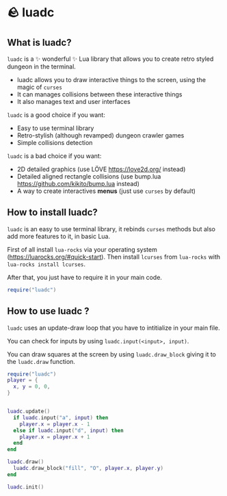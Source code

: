 # 🪨 luadc
## What is luadc?
`luadc` is a ✨ wonderful ✨ Lua library that allows you to create retro styled dungeon in the terminal.

- luadc allows you to draw interactive things to the screen, using the magic of `curses`
- It can manages collisions between these interactive things
- It also manages text and user interfaces

`luadc` is a good choice if you want:
- Easy to use terminal library
- Retro-stylish (although revamped) dungeon crawler games
- Simple collisions detection

`luadc` is a bad choice if you want:
- 2D detailed graphics (use LÖVE https://love2d.org/ instead)
- Detailed aligned rectangle collisions (use bump.lua https://github.com/kikito/bump.lua instead)
- A way to create interactives **menus** (just use `curses` by default)

## How to install luadc?
`luadc` is an easy to use terminal library, it rebinds `curses` methods but also add more features to it, in basic Lua.

First of all install `lua-rocks` via your operating system (https://luarocks.org/#quick-start).
Then install `lcurses` from `lua-rocks` with `lua-rocks install lcurses`.

After that, you just have to require it in your main code.

```lua
require("luadc")
```

## How to use luadc ?
`luadc` uses an update-draw loop that you have to intitialize in your main file.

You can check for inputs by using `luadc.input(<input>, input)`.

You can draw squares at the screen by using `luadc.draw_block` giving it to the `luadc.draw` function.
```lua
require("luadc")
player = {
  x, y = 0, 0,
}


luadc.update()
  if luadc.input("a", input) then
    player.x = player.x - 1
  else if luadc.input("d", input) then
    player.x = player.x + 1
  end
end

luadc.draw()
  luadc.draw_block("fill", "O", player.x, player.y)
end

luadc.init()
```
